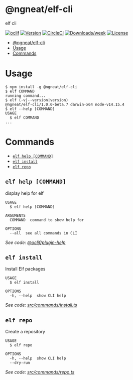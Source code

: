 # @ngneat/elf-cli

elf cli

[![oclif](https://img.shields.io/badge/cli-oclif-brightgreen.svg)](https://oclif.io)
[![Version](https://img.shields.io/npm/v/@ngneat/elf-cli.svg)](https://npmjs.org/package/@ngneat/elf-cli)
[![CircleCI](https://circleci.com/gh/https://github.com/ngneat/elf/https://github.com/ngneat/elf/tree/master.svg?style=shield)](https://circleci.com/gh/https://github.com/ngneat/elf/https://github.com/ngneat/elf/tree/master)
[![Downloads/week](https://img.shields.io/npm/dw/@ngneat/elf-cli.svg)](https://npmjs.org/package/@ngneat/elf-cli)
[![License](https://img.shields.io/npm/l/@ngneat/elf-cli.svg)](https://github.com/https://github.com/ngneat/elf/https://github.com/ngneat/elf/blob/master/package.json)

<!-- toc -->
* [@ngneat/elf-cli](#ngneatelf-cli)
* [Usage](#usage)
* [Commands](#commands)
<!-- tocstop -->

# Usage

<!-- usage -->
```sh-session
$ npm install -g @ngneat/elf-cli
$ elf COMMAND
running command...
$ elf (-v|--version|version)
@ngneat/elf-cli/1.0.0-beta.7 darwin-x64 node-v14.15.4
$ elf --help [COMMAND]
USAGE
  $ elf COMMAND
...
```
<!-- usagestop -->

# Commands

<!-- commands -->
* [`elf help [COMMAND]`](#elf-help-command)
* [`elf install`](#elf-install)
* [`elf repo`](#elf-repo)

## `elf help [COMMAND]`

display help for elf

```
USAGE
  $ elf help [COMMAND]

ARGUMENTS
  COMMAND  command to show help for

OPTIONS
  --all  see all commands in CLI
```

_See code: [@oclif/plugin-help](https://github.com/oclif/plugin-help/blob/v3.2.2/src/commands/help.ts)_

## `elf install`

Install Elf packages

```
USAGE
  $ elf install

OPTIONS
  -h, --help  show CLI help
```

_See code: [src/commands/install.ts](https://github.com/ngneat/elf/blob/v1.0.0-beta.7/src/commands/install.ts)_

## `elf repo`

Create a repository

```
USAGE
  $ elf repo

OPTIONS
  -h, --help  show CLI help
  --dry-run
```

_See code: [src/commands/repo.ts](https://github.com/ngneat/elf/blob/v1.0.0-beta.7/src/commands/repo.ts)_
<!-- commandsstop -->
